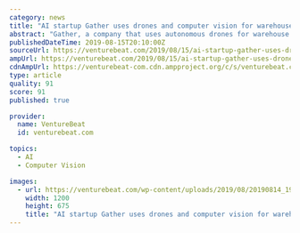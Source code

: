 ```yaml
---
category: news
title: "AI startup Gather uses drones and computer vision for warehouse inventory"
abstract: "Gather, a company that uses autonomous drones for warehouse inventory, launched out of stealth today. Founded in 2017, the company of about 10 employees is based in Pittsburgh. Gather’s founding ..."
publishedDateTime: 2019-08-15T20:10:00Z
sourceUrl: https://venturebeat.com/2019/08/15/ai-startup-gather-uses-drones-and-computer-vision-for-warehouse-inventory/
ampUrl: https://venturebeat.com/2019/08/15/ai-startup-gather-uses-drones-and-computer-vision-for-warehouse-inventory/amp/
cdnAmpUrl: https://venturebeat-com.cdn.ampproject.org/c/s/venturebeat.com/2019/08/15/ai-startup-gather-uses-drones-and-computer-vision-for-warehouse-inventory/amp/
type: article
quality: 91
score: 91
published: true

provider:
  name: VentureBeat
  id: venturebeat.com

topics:
  - AI
  - Computer Vision

images:
  - url: https://venturebeat.com/wp-content/uploads/2019/08/20190814_193132.jpg?w=1200&#038;strip=all
    width: 1200
    height: 675
    title: "AI startup Gather uses drones and computer vision for warehouse inventory"
---
```

